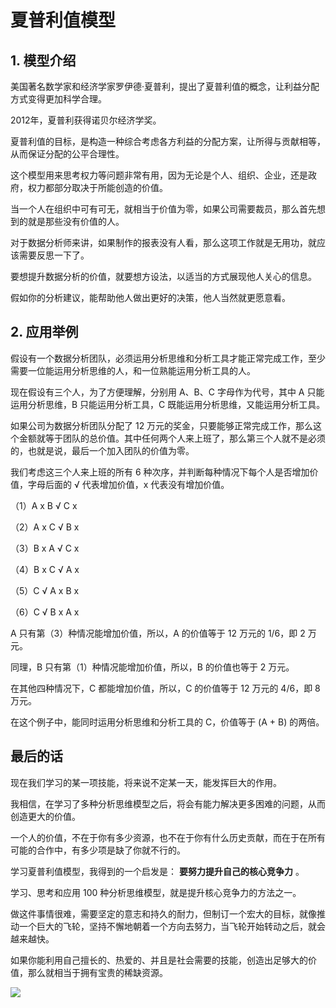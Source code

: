 # **夏普利值模型**

## **1. 模型介绍**

美国著名数学家和经济学家罗伊德·夏普利，提出了夏普利值的概念，让利益分配方式变得更加科学合理。

2012年，夏普利获得诺贝尔经济学奖。

夏普利值的目标，是构造一种综合考虑各方利益的分配方案，让所得与贡献相等，从而保证分配的公平合理性。

这个模型用来思考权力等问题非常有用，因为无论是个人、组织、企业，还是政府，权力都部分取决于所能创造的价值。

当一个人在组织中可有可无，就相当于价值为零，如果公司需要裁员，那么首先想到的就是那些没有价值的人。

对于数据分析师来讲，如果制作的报表没有人看，那么这项工作就是无用功，就应该需要反思一下了。

要想提升数据分析的价值，就要想方设法，以适当的方式展现他人关心的信息。

假如你的分析建议，能帮助他人做出更好的决策，他人当然就更愿意看。

## **2. 应用举例**

假设有一个数据分析团队，必须运用分析思维和分析工具才能正常完成工作，至少需要一位能运用分析思维的人，和一位熟能运用分析工具的人。

现在假设有三个人，为了方便理解，分别用 A、B、C 字母作为代号，其中 A 只能运用分析思维，B 只能运用分析工具，C 既能运用分析思维，又能运用分析工具。

如果公司为数据分析团队分配了 12 万元的奖金，只要能够正常完成工作，那么这个金额就等于团队的总价值。其中任何两个人来上班了，那么第三个人就不是必须的，也就是说，最后一个加入团队的价值为零。

我们考虑这三个人来上班的所有 6 种次序，并判断每种情况下每个人是否增加价值，字母后面的 √ 代表增加价值，x 代表没有增加价值。

（1）A x B √ C x 

（2）A x C √ B x 

（3）B x A √ C x 

（4）B x C √ A x 

（5）C √ A x B x 

（6）C √ B x A x 

A 只有第（3）种情况能增加价值，所以，A 的价值等于 12 万元的 1/6，即 2 万元。

同理，B 只有第（1）种情况能增加价值，所以，B 的价值也等于 2 万元。

在其他四种情况下，C 都能增加价值，所以，C 的价值等于 12 万元的 4/6，即 8 万元。

在这个例子中，能同时运用分析思维和分析工具的 C，价值等于 (A + B) 的两倍。

## **最后的话**

现在我们学习的某一项技能，将来说不定某一天，能发挥巨大的作用。

我相信，在学习了多种分析思维模型之后，将会有能力解决更多困难的问题，从而创造更大的价值。

一个人的价值，不在于你有多少资源，也不在于你有什么历史贡献，而在于在所有可能的合作中，有多少项是缺了你就不行的。

学习夏普利值模型，我得到的一个启发是： **要努力提升自己的核心竞争力** 。

学习、思考和应用 100 种分析思维模型，就是提升核心竞争力的方法之一。

做这件事情很难，需要坚定的意志和持久的耐力，但制订一个宏大的目标，就像推动一个巨大的飞轮，坚持不懈地朝着一个方向去努力，当飞轮开始转动之后，就会越来越快。

如果你能利用自己擅长的、热爱的、并且是社会需要的技能，创造出足够大的价值，那么就相当于拥有宝贵的稀缺资源。

![](https://visitor-badge.laobi.icu/badge?page_id=sjhfx.linji&left_text=PageViews&right_color=%2300589F)